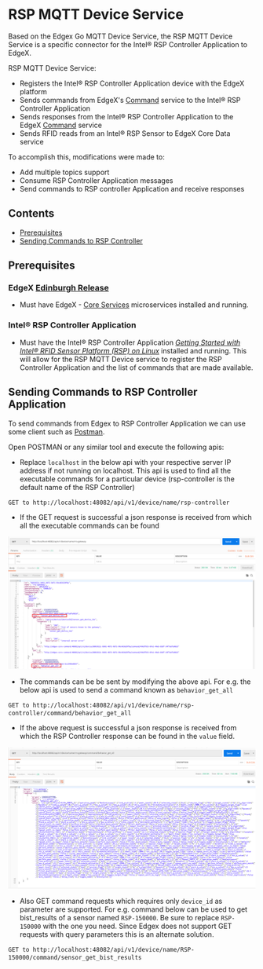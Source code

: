 
# RSP MQTT Device Service
Based on the Edgex Go MQTT Device Service, the RSP MQTT Device Service is a specific connector for the Intel® RSP Controller Application to EdgeX. 

RSP MQTT Device Service:
*   Registers the Intel® RSP Controller Application device with the EdgeX platform
*   Sends commands from EdgeX's [Command](https://docs.edgexfoundry.org/Ch-Command.html) service to the Intel® RSP Controller Application
*   Sends responses from the Intel® RSP Controller Application to the EdgeX [Command](https://docs.edgexfoundry.org/Ch-Command.html) service
*   Sends RFID reads from an Intel® RSP Sensor to EdgeX Core Data service

To accomplish this, modifications were made to:
*   Add multiple topics support
*   Consume RSP Controller Application messages 
*   Send commands to RSP controller Application and receive responses

## Contents
  * [Prerequisites](#prerequisites)
  * [Sending Commands to RSP Controller](#sending-commands-to-rsp-controller)
  
## Prerequisites

### EdgeX [Edinburgh Release](https://www.edgexfoundry.org/release-1-0-edinburgh/)
*   Must have EdgeX - [Core Services](https://docs.edgexfoundry.org/Ch-CoreServices.html) microservices installed and running.
### Intel® RSP Controller Application
*   Must have the Intel® RSP Controller Application [*Getting Started with Intel® RFID Sensor Platform (RSP) on Linux*](https://software.intel.com/en-us/getting-started-with-intel-rfid-sensor-platform-on-linux) installed and running.  This will allow for the RSP MQTT Device service to register the RSP Controller Application and the list of commands that are made available.

## Sending Commands to RSP Controller Application
To send commands from Edgex to RSP Controller Application we can use some client such as [Postman](https://www.getpostman.com/).
 
Open POSTMAN or any similar tool and execute the following apis:

- Replace `localhost` in the below api with your respective server IP address if not running on localhost. This api is
used to find all the executable commands for a particular device (rsp-controller is the default name of the RSP Controller)
```
GET to http://localhost:48082/api/v1/device/name/rsp-controller
```
- If the GET request is successful a json response is received from which all the executable commands can be found

![GET device](docs/Command_list.png)

- The commands can be be sent by modifying the above api. For e.g. the below api is used to send a command known as
`behavior_get_all` 
```
GET to http://localhost:48082/api/v1/device/name/rsp-controller/command/behavior_get_all
```

- If the above request is successful a json response is received from which the RSP Controller response can be found in the
`value` field.

![GET command](docs/Response.png)

- Also GET command requests which requires only `device_id` as parameter are supported. For e.g. command below can be used 
to get bist_results of a sensor named `RSP-150000`. Be sure to replace `RSP-150000` with the one you need.
Since Edgex does not support GET requests with query parameters this is an alternate solution.
```
GET to http://localhost:48082/api/v1/device/name/RSP-150000/command/sensor_get_bist_results
```

  

